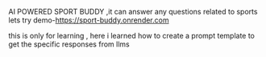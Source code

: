 AI POWERED SPORT BUDDY ,it can answer any questions related to sports lets try
demo-https://sport-buddy.onrender.com

this is only for learning ,
here i learned how to create a prompt template to get the specific responses from llms
